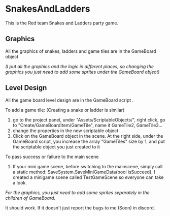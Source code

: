 # SnakesAndLadders
This is the Red team Snakes and Ladders party game.


## Graphics

All the graphics of snakes, ladders and game tiles are in the GameBoard object 

<i> (I put all the graphics and the logic in different places, so changing the graphics you just need to add some sprites under the GameBoard object)</i>

## Level Design

All the game board level design are in the GameBoard script .

To add a game tile: (Creating a snake or ladder is similar)
 
1. go to the project panel, under "Assets/ScriptableObjects/", right click, go to "Create/GameBoardItem/GameTile", name it GameTile2, GameTile3...
2. change the properties in the new scriptable object
3. Click on the GameBoard object in the scene. At the right side, under the GameBoard script, you increase the array "GameTiles" size by 1, and put the scriptable object you just created to it

To pass success or failure to the main scene
1. If your mini game scene, before switching to the mainscene, simply call a static method: SaveSystem.SaveMiniGameData(bool isSucceed). I created a minigame scene called TestGameScene so everyone can take a look.

<i> For the graphics, you just need to add some sprites separately in the children of GameBoard. </i>

It should work. If it doesn't just report the bugs to me (Soon) in discord. 

